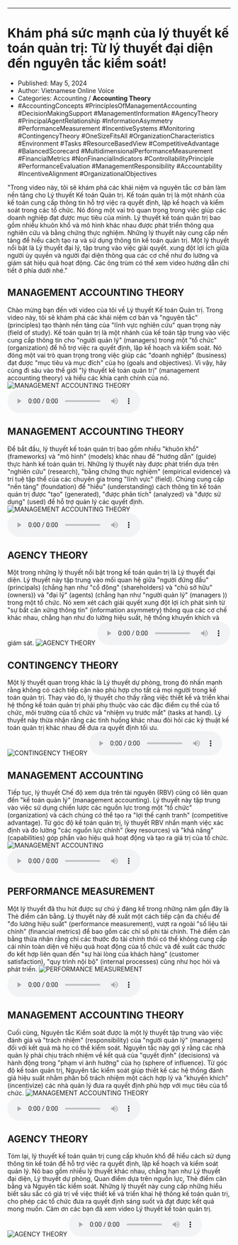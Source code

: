 
---

# Khám phá sức mạnh của lý thuyết kế toán quản trị: Từ lý thuyết đại diện đến nguyên tắc kiểm soát!

- Published: May 5, 2024
- Author: Vietnamese Online Voice
- Categories: Accounting / **Accounting Theory**
- #AccountingConcepts #PrinciplesOfManagementAccounting #DecisionMakingSupport #ManagementInformation #AgencyTheory #PrincipalAgentRelationship #InformationAsymmetry #PerformanceMeasurement #IncentiveSystems #Monitoring #ContingencyTheory #OneSizeFitsAll #OrganizationCharacteristics #Environment #Tasks #ResourceBasedView #CompetitiveAdvantage #BalancedScorecard #MultidimensionalPerformanceMeasurement #FinancialMetrics #NonFinancialIndicators #ControllabilityPrinciple #PerformanceEvaluation #ManagementResponsibility #Accountability #IncentiveAlignment #OrganizationalObjectives

"Trong video này, tôi sẽ khám phá các khái niệm và nguyên tắc cơ bản làm nền tảng cho Lý thuyết Kế toán Quản trị. Kế toán quản trị là một nhánh của kế toán cung cấp thông tin hỗ trợ việc ra quyết định, lập kế hoạch và kiểm soát trong các tổ chức. Nó đóng một vai trò quan trọng trong việc giúp các doanh nghiệp đạt được mục tiêu của mình. Lý thuyết kế toán quản trị bao gồm nhiều khuôn khổ và mô hình khác nhau được phát triển thông qua nghiên cứu và bằng chứng thực nghiệm. Những lý thuyết này cung cấp nền tảng để hiểu cách tạo ra và sử dụng thông tin kế toán quản trị. Một lý thuyết nổi bật là Lý thuyết đại lý, tập trung vào việc giải quyết. xung đột lợi ích giữa người ủy quyền và người đại diện thông qua các cơ chế như đo lường và giám sát hiệu quả hoạt động. Các ông trùm có thể xem video hướng dẫn chi tiết ở phía dưới nhé."


## MANAGEMENT ACCOUNTING THEORY

Chào mừng bạn đến với video của tôi về Lý thuyết Kế toán Quản trị. Trong video này, tôi sẽ khám phá các khái niệm cơ bản và "nguyên tắc" (principles) tạo thành nền tảng của "lĩnh vực nghiên cứu" quan trọng này (field of study). Kế toán quản trị là một nhánh của kế toán tập trung vào việc cung cấp thông tin cho "người quản lý" (managers) trong một "tổ chức" (organization) để hỗ trợ việc ra quyết định, lập kế hoạch và kiểm soát. Nó đóng một vai trò quan trọng trong việc giúp các "doanh nghiệp" (business) đạt được "mục tiêu và mục đích" của họ (goals and objectives). Vì vậy, hãy cùng đi sâu vào thế giới "lý thuyết kế toán quản trị" (management accounting theory) và hiểu các khía cạnh chính của nó.
![MANAGEMENT ACCOUNTING THEORY](https://http-archiver-apis-production-80.schnworks.com/storage/images/transitions/2024-05-05/transition--3923917508-Montserrat-Black-004895.jpg)
<audio controls>
    <source src="https://http-archiver-apis-production-80.schnworks.com/storage/storage/audio/file-68367983447.mp3" type="audio/mpeg">
</audio>



## MANAGEMENT ACCOUNTING THEORY

Để bắt đầu, lý thuyết kế toán quản trị bao gồm nhiều "khuôn khổ" (frameworks) và "mô hình" (models) khác nhau để "hướng dẫn" (guide) thực hành kế toán quản trị. Những lý thuyết này được phát triển dựa trên "nghiên cứu" (research), "bằng chứng thực nghiệm" (empirical evidence) và trí tuệ tập thể của các chuyên gia trong "lĩnh vực" (field). Chúng cung cấp "nền tảng" (foundation) để "hiểu" (understanding) cách thông tin kế toán quản trị được "tạo" (generated), "được phân tích" (analyzed) và "được sử dụng" (used) để hỗ trợ quản lý các quyết định.
![MANAGEMENT ACCOUNTING THEORY](https://http-archiver-apis-production-80.schnworks.com/storage/images/transitions/2024-05-05/transition-3671095456-Montserrat-Thin-303F9F.jpg)
<audio controls>
    <source src="https://http-archiver-apis-production-80.schnworks.com/storage/storage/audio/file-2540571324.mp3" type="audio/mpeg">
</audio>



## AGENCY THEORY

Một trong những lý thuyết nổi bật trong kế toán quản trị là Lý thuyết đại diện. Lý thuyết này tập trung vào mối quan hệ giữa "người đứng đầu" (principals) (chẳng hạn như "cổ đông" (shareholders) và "chủ sở hữu" (owners)) và "đại lý" (agents) (chẳng hạn như "người quản lý" (managers )) trong một tổ chức. Nó xem xét cách giải quyết xung đột lợi ích phát sinh từ "sự bất cân xứng thông tin" (information asymmetry) thông qua các cơ chế khác nhau, chẳng hạn như đo lường hiệu suất, hệ thống khuyến khích và giám sát.
![AGENCY THEORY](https://http-archiver-apis-production-80.schnworks.com/storage/images/transitions/2024-05-05/transition--14198608513-Montserrat-Black-880E4F.jpg)
<audio controls>
    <source src="https://http-archiver-apis-production-80.schnworks.com/storage/storage/audio/file-44625537997.mp3" type="audio/mpeg">
</audio>



## CONTINGENCY THEORY

Một lý thuyết quan trọng khác là Lý thuyết dự phòng, trong đó nhấn mạnh rằng không có cách tiếp cận nào phù hợp cho tất cả mọi người trong kế toán quản trị. Thay vào đó, lý thuyết cho thấy rằng việc thiết kế và triển khai hệ thống kế toán quản trị phải phụ thuộc vào các đặc điểm cụ thể của tổ chức, môi trường của tổ chức và "nhiệm vụ trước mắt" (tasks at hand). Lý thuyết này thừa nhận rằng các tình huống khác nhau đòi hỏi các kỹ thuật kế toán quản trị khác nhau để đưa ra quyết định tối ưu.
![CONTINGENCY THEORY](https://http-archiver-apis-production-80.schnworks.com/storage/images/transitions/2024-05-05/transition-7324931734-Montserrat-Regular-7B1FA2.jpg)
<audio controls>
    <source src="https://http-archiver-apis-production-80.schnworks.com/storage/storage/audio/file-20715709362.mp3" type="audio/mpeg">
</audio>



## MANAGEMENT ACCOUNTING

Tiếp tục, lý thuyết Chế độ xem dựa trên tài nguyên (RBV) cũng có liên quan đến "kế toán quản lý" (management accounting). Lý thuyết này tập trung vào việc sử dụng chiến lược các nguồn lực trong một "tổ chức" (organization) và cách chúng có thể tạo ra "lợi thế cạnh tranh" (competitive advantage). Từ góc độ kế toán quản trị, lý thuyết RBV nhấn mạnh việc xác định và đo lường "các nguồn lực chính" (key resources) và "khả năng" (capabilities) góp phần vào hiệu quả hoạt động và tạo ra giá trị của tổ chức.
![MANAGEMENT ACCOUNTING](https://http-archiver-apis-production-80.schnworks.com/storage/images/transitions/2024-05-05/transition-31336987537-Montserrat-Medium-1A237E.jpg)
<audio controls>
    <source src="https://http-archiver-apis-production-80.schnworks.com/storage/storage/audio/file-7130068437.mp3" type="audio/mpeg">
</audio>



## PERFORMANCE MEASUREMENT

Một lý thuyết đã thu hút được sự chú ý đáng kể trong những năm gần đây là Thẻ điểm cân bằng. Lý thuyết này đề xuất một cách tiếp cận đa chiều để "đo lường hiệu suất" (performance measurement), vượt ra ngoài "số liệu tài chính" (financial metrics) để bao gồm các chỉ số phi tài chính. Thẻ điểm cân bằng thừa nhận rằng chỉ các thước đo tài chính thôi có thể không cung cấp cái nhìn toàn diện về hiệu quả hoạt động của tổ chức và đề xuất các thước đo kết hợp liên quan đến "sự hài lòng của khách hàng" (customer satisfaction), "quy trình nội bộ" (internal processes) cũng như học hỏi và phát triển.
![PERFORMANCE MEASUREMENT](https://http-archiver-apis-production-80.schnworks.com/storage/images/transitions/2024-05-05/transition--4814842277-Montserrat-Thin-512DA8.jpg)
<audio controls>
    <source src="https://http-archiver-apis-production-80.schnworks.com/storage/storage/audio/file-15005530731.mp3" type="audio/mpeg">
</audio>



## MANAGEMENT ACCOUNTING THEORY

Cuối cùng, Nguyên tắc Kiểm soát được là một lý thuyết tập trung vào việc đánh giá và "trách nhiệm" (responsibility) của "người quản lý" (managers) đối với kết quả mà họ có thể kiểm soát. Nguyên tắc này gợi ý rằng các nhà quản lý phải chịu trách nhiệm về kết quả của "quyết định" (decisions) và hành động trong "phạm vi ảnh hưởng" của họ (sphere of influence). Từ góc độ kế toán quản trị, Nguyên tắc kiểm soát giúp thiết kế các hệ thống đánh giá hiệu suất nhằm phân bổ trách nhiệm một cách hợp lý và "khuyến khích" (incentivize) các nhà quản lý đưa ra quyết định phù hợp với mục tiêu của tổ chức.
![MANAGEMENT ACCOUNTING THEORY](https://http-archiver-apis-production-80.schnworks.com/storage/images/transitions/2024-05-05/transition-30669469542-Montserrat-Regular-9C27B0.jpg)
<audio controls>
    <source src="https://http-archiver-apis-production-80.schnworks.com/storage/storage/audio/file-6306046680.mp3" type="audio/mpeg">
</audio>



## AGENCY THEORY

Tóm lại, lý thuyết kế toán quản trị cung cấp khuôn khổ để hiểu cách sử dụng thông tin kế toán để hỗ trợ việc ra quyết định, lập kế hoạch và kiểm soát quản lý. Nó bao gồm nhiều lý thuyết khác nhau, chẳng hạn như Lý thuyết đại diện, Lý thuyết dự phòng, Quan điểm dựa trên nguồn lực, Thẻ điểm cân bằng và Nguyên tắc kiểm soát. Những lý thuyết này cung cấp những hiểu biết sâu sắc có giá trị về việc thiết kế và triển khai hệ thống kế toán quản trị, cho phép các tổ chức đưa ra quyết định sáng suốt và đạt được kết quả mong muốn. Cảm ơn các bạn đã xem video Lý thuyết kế toán quản trị.
![AGENCY THEORY](https://http-archiver-apis-production-80.schnworks.com/storage/images/transitions/2024-05-05/transition--26894318457-Montserrat-Thin-880E4F.jpg)
<audio controls>
    <source src="https://http-archiver-apis-production-80.schnworks.com/storage/storage/audio/file-35080512564.mp3" type="audio/mpeg">
</audio>

